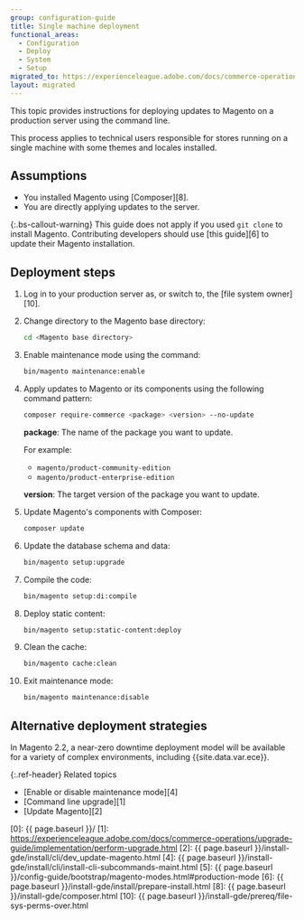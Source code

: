 ```yaml
---
group: configuration-guide
title: Single machine deployment
functional_areas:
  - Configuration
  - Deploy
  - System
  - Setup
migrated_to: https://experienceleague.adobe.com/docs/commerce-operations/configuration-guide/deployment/single-machine.html
layout: migrated
---
```


This topic provides instructions for deploying updates to Magento on a production server using the command line.

This process applies to technical users responsible for stores running on a single machine with some themes and locales installed.

## Assumptions

*  You installed Magento using [Composer][8].
*  You are directly applying updates to the server.

{:.bs-callout-warning}
This guide does not apply if you used `git clone` to install Magento.
Contributing developers should use [this guide][6] to update their Magento installation.

## Deployment steps

1. Log in to your production server as, or switch to, the [file system owner][10].

1. Change directory to the Magento base directory:

   ```bash
   cd <Magento base directory>
   ```

1. Enable maintenance mode using the command:

   ```bash
   bin/magento maintenance:enable
   ```

1. Apply updates to Magento or its components using the following command pattern:

   ```bash
   composer require-commerce <package> <version> --no-update
   ```

   **package**: The name of the package you want to update.

   For example:

   *  `magento/product-community-edition`
   *  `magento/product-enterprise-edition`

   **version**: The target version of the package you want to update.

1. Update Magento's components with Composer:

   ```bash
   composer update
   ```

1. Update the database schema and data:

   ```bash
   bin/magento setup:upgrade
   ```

1. Compile the code:

   ```bash
   bin/magento setup:di:compile
   ```

1. Deploy static content:

   ```bash
   bin/magento setup:static-content:deploy
   ```

1. Clean the cache:

   ```bash
   bin/magento cache:clean
   ```

1. Exit maintenance mode:

   ```bash
   bin/magento maintenance:disable
   ```

## Alternative deployment strategies

In Magento 2.2, a near-zero downtime deployment model will be available for a variety of complex environments, including {{site.data.var.ece}}.

{:.ref-header}
Related topics

*  [Enable or disable maintenance mode][4]
*  [Command line upgrade][1]
*  [Update Magento][2]

[0]: {{ page.baseurl }}/
[1]: https://experienceleague.adobe.com/docs/commerce-operations/upgrade-guide/implementation/perform-upgrade.html
[2]: {{ page.baseurl }}/install-gde/install/cli/dev_update-magento.html
[4]: {{ page.baseurl }}/install-gde/install/cli/install-cli-subcommands-maint.html
[5]: {{ page.baseurl }}/config-guide/bootstrap/magento-modes.html#production-mode
[6]: {{ page.baseurl }}/install-gde/install/prepare-install.html
[8]: {{ page.baseurl }}/install-gde/composer.html
[10]: {{ page.baseurl }}/install-gde/prereq/file-sys-perms-over.html
